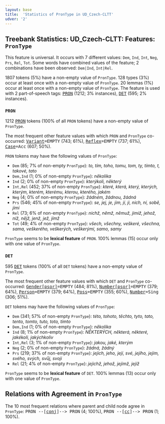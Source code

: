```yaml
---
layout: base
title:  'Statistics of PronType in UD_Czech-CLTT'
udver: '2'
---
```


## Treebank Statistics: UD_Czech-CLTT: Features: `PronType`

This feature is universal.
It occurs with 7 different values: `Dem`, `Ind`, `Int`, `Neg`, `Prs`, `Rel`, `Tot`.
Some words have combined values of the feature; 2 combinations have been observed: `Dem|Ind`, `Int|Rel`.

1807 tokens (5%) have a non-empty value of `PronType`.
128 types (3%) occur at least once with a non-empty value of `PronType`.
20 lemmas (1%) occur at least once with a non-empty value of `PronType`.
The feature is used with 2 part-of-speech tags: <tt><a href="cs_cltt-pos-PRON.html">PRON</a></tt> (1212; 3% instances), <tt><a href="cs_cltt-pos-DET.html">DET</a></tt> (595; 2% instances).

### `PRON`

1212 <tt><a href="cs_cltt-pos-PRON.html">PRON</a></tt> tokens (100% of all `PRON` tokens) have a non-empty value of `PronType`.

The most frequent other feature values with which `PRON` and `PronType` co-occurred: <tt><a href="cs_cltt-feat-Variant.html">Variant</a></tt><tt>=EMPTY</tt> (743; 61%), <tt><a href="cs_cltt-feat-Reflex.html">Reflex</a></tt><tt>=EMPTY</tt> (737; 61%), <tt><a href="cs_cltt-feat-Case.html">Case</a></tt><tt>=Acc</tt> (607; 50%).

`PRON` tokens may have the following values of `PronType`:

* `Dem` (85; 7% of non-empty `PronType`): <em>to, tím, toho, tomu, tom, ty, tímto, t, takové, tato</em>
* `Dem,Ind` (1; 0% of non-empty `PronType`): <em>několika</em>
* `Ind` (2; 0% of non-empty `PronType`): <em>kterýkoli, některý</em>
* `Int,Rel` (452; 37% of non-empty `PronType`): <em>které, která, který, kterých, kterým, kterém, kterému, kterou, kterého, jakém</em>
* `Neg` (4; 0% of non-empty `PronType`): <em>žádném, žádnou, žádná</em>
* `Prs` (546; 45% of non-empty `PronType`): <em>se, jej, je, jim, jí, ji, nich, ní, sobě, jimi</em>
* `Rel` (73; 6% of non-empty `PronType`): <em>nichž, němž, němuž, jimiž, jehož, níž, nějž, jenž, jež, jímž</em>
* `Tot` (49; 4% of non-empty `PronType`): <em>všech, všechny, veškeré, všechna, sama, veškerého, veškerých, veškerými, samo, samy</em>

`PronType` seems to be **lexical feature** of `PRON`. 100% lemmas (15) occur only with one value of `PronType`.

### `DET`

595 <tt><a href="cs_cltt-pos-DET.html">DET</a></tt> tokens (100% of all `DET` tokens) have a non-empty value of `PronType`.

The most frequent other feature values with which `DET` and `PronType` co-occurred: <tt><a href="cs_cltt-feat-Gender-psor.html">Gender[psor]</a></tt><tt>=EMPTY</tt> (484; 81%), <tt><a href="cs_cltt-feat-Number-psor.html">Number[psor]</a></tt><tt>=EMPTY</tt> (379; 64%), <tt><a href="cs_cltt-feat-Person.html">Person</a></tt><tt>=EMPTY</tt> (379; 64%), <tt><a href="cs_cltt-feat-Poss.html">Poss</a></tt><tt>=EMPTY</tt> (355; 60%), <tt><a href="cs_cltt-feat-Number.html">Number</a></tt><tt>=Sing</tt> (306; 51%).

`DET` tokens may have the following values of `PronType`:

* `Dem` (341; 57% of non-empty `PronType`): <em>této, tohoto, těchto, tyto, tato, tento, tomto, tuto, toto, tímto</em>
* `Dem,Ind` (1; 0% of non-empty `PronType`): <em>několika</em>
* `Ind` (8; 1% of non-empty `PronType`): <em>NĚKTERÝCH, některá, některé, jakékoli, jakýchkoliv</em>
* `Int,Rel` (3; 1% of non-empty `PronType`): <em>jakou, jaké, kterým</em>
* `Neg` (2; 0% of non-empty `PronType`): <em>žádná, žádný</em>
* `Prs` (219; 37% of non-empty `PronType`): <em>jejich, jeho, její, své, jejího, jejím, svého, svých, svůj, svoji</em>
* `Rel` (21; 4% of non-empty `PronType`): <em>jejichž, jehož, jejímž, jejíž</em>

`PronType` seems to be **lexical feature** of `DET`. 100% lemmas (13) occur only with one value of `PronType`.

## Relations with Agreement in `PronType`

The 10 most frequent relations where parent and child node agree in `PronType`:
<tt>PRON --[<tt><a href="cs_cltt-dep-conj.html">conj</a></tt>]--> PRON</tt> (4; 100%),
<tt>PRON --[<tt><a href="cs_cltt-dep-cc.html">cc</a></tt>]--> PRON</tt> (1; 100%).

